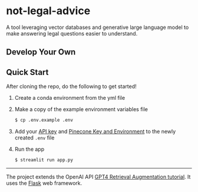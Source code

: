 # not-legal-advice
A tool leveraging vector databases and generative large language model to make answering legal questions easier to understand.

## Develop Your Own

## Quick Start

After cloning the repo, do the following to get started!

1. Create a conda environment from the yml file

2. Make a copy of the example environment variables file

   ```bash
   $ cp .env.example .env
   ```

3. Add your [API key](https://beta.openai.com/account/api-keys) and [Pinecone Key and Environment](https://app.pinecone.io/) to the newly created `.env` file

4. Run the app

   ```bash
   $ streamlit run app.py
   ```

--------

The project extends the OpenAI API [GPT4 Retrieval Augmentation tutorial](https://github.com/openai/openai-cookbook/blob/main/examples/vector_databases/pinecone/GPT4_Retrieval_Augmentation.ipynb). It uses the [Flask](https://flask.palletsprojects.com/en/2.0.x/) web framework.
